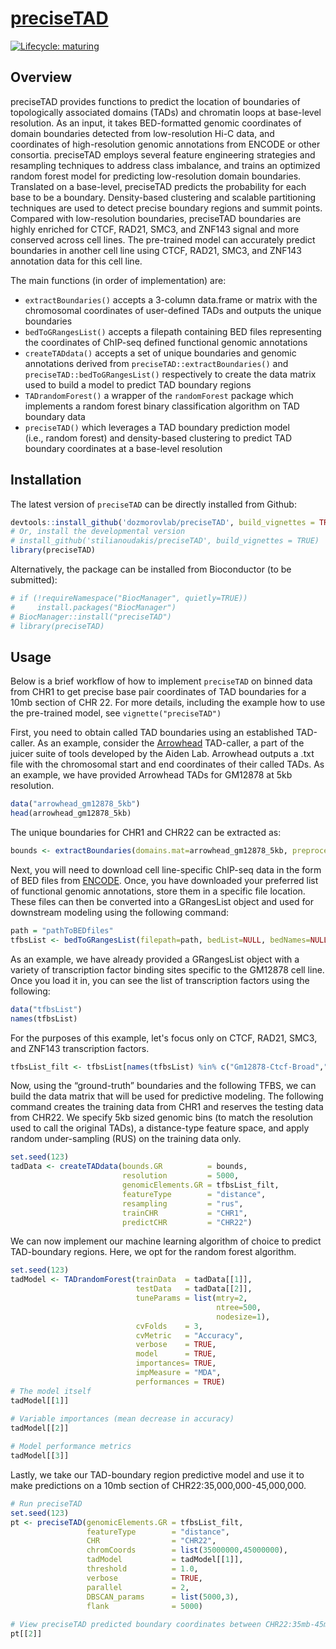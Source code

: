 # [preciseTAD](https://dozmorovlab.github.io/preciseTAD/)

<!-- [![Travis build
status](https://travis-ci.com/stilianoudakis/preciseTAD.svg?branch=master)](https://travis-ci.com/stilianoudakis/preciseTAD) -->

<!-- badges: start -->

[![Lifecycle: maturing](https://img.shields.io/badge/lifecycle-maturing-blue.svg)](https://www.tidyverse.org/lifecycle/#maturing)
<!-- badges: end -->

## Overview

preciseTAD provides functions to predict the location of boundaries of topologically associated domains (TADs) and chromatin loops at base-level resolution. As an input, it takes BED-formatted genomic coordinates of domain boundaries detected from low-resolution Hi-C data, and coordinates of high-resolution genomic annotations from ENCODE or other consortia. preciseTAD employs several feature engineering strategies and resampling techniques to address class imbalance, and trains an optimized random forest model for predicting low-resolution domain boundaries. Translated on a base-level, preciseTAD predicts the probability for each base to be a boundary. Density-based clustering and scalable partitioning techniques are used to detect precise boundary regions and summit points. Compared with low-resolution boundaries, preciseTAD boundaries are highly enriched for CTCF, RAD21, SMC3, and ZNF143 signal and more conserved across cell lines. The pre-trained model can accurately predict boundaries in another cell line using CTCF, RAD21, SMC3, and ZNF143 annotation data for this cell line. 

The main functions (in order of implementation) are:

- `extractBoundaries()` accepts a 3-column data.frame or matrix with the chromosomal coordinates of user-defined TADs and outputs the unique boundaries
- `bedToGRangesList()` accepts a filepath containing BED files representing the coordinates of ChIP-seq defined functional genomic annotations
- `createTADdata()` accepts a set of unique boundaries and genomic annotations derived from `preciseTAD::extractBoundaries()` and `preciseTAD::bedToGRangesList()` respectively to create the data matrix used to build a model to predict TAD boundary regions
- `TADrandomForest()` a wrapper of the `randomForest` package which implements a random forest binary classification algorithm on TAD boundary data
- `preciseTAD()` which leverages a TAD boundary prediction model (i.e., random forest) and density-based clustering to predict TAD boundary coordinates at a base-level resolution

## Installation

The latest version of `preciseTAD` can be directly installed from Github:

``` r
devtools::install_github('dozmorovlab/preciseTAD', build_vignettes = TRUE)
# Or, install the developmental version
# install_github('stilianoudakis/preciseTAD', build_vignettes = TRUE)
library(preciseTAD)
```

Alternatively, the package can be installed from Bioconductor (to be submitted):

``` r
# if (!requireNamespace("BiocManager", quietly=TRUE))
#     install.packages("BiocManager")
# BiocManager::install("preciseTAD")
# library(preciseTAD)
```

## Usage

Below is a brief workflow of how to implement `preciseTAD` on binned data from CHR1 to get precise base pair coordinates of TAD boundaries for a 10mb section of CHR 22. For more details, including the example how to use the pre-trained model, see `vignette("preciseTAD")`

First, you need to obtain called TAD boundaries using an established TAD-caller. As an example, consider the [Arrowhead](https://github.com/aidenlab/juicer/wiki/Arrowhead) TAD-caller, a part of the juicer suite of tools developed by the Aiden Lab. Arrowhead outputs a .txt file with the chromosomal start and end coordinates of their called TADs. As an example, we have provided Arrowhead TADs for GM12878 at 5kb resolution.

``` r
data("arrowhead_gm12878_5kb")
head(arrowhead_gm12878_5kb)
```

The unique boundaries for CHR1 and CHR22 can be extracted as:

``` r
bounds <- extractBoundaries(domains.mat=arrowhead_gm12878_5kb, preprocess=FALSE, CHR=c("CHR1","CHR22"), resolution=5000)
```

Next, you will need to download cell line-specific ChIP-seq data in the form of BED files from [ENCODE](https://www.encodeproject.org/chip-seq-matrix/?type=Experiment&replicates.library.biosample.donor.organism.scientific_name=Homo%20sapiens&assay_title=TF%20ChIP-seq&status=released). Once, you have downloaded your preferred list of functional genomic annotations, store them in a specific file location. These files can then be converted into a GRangesList object and used for downstream modeling using the following command:

``` r
path = "pathToBEDfiles"
tfbsList <- bedToGRangesList(filepath=path, bedList=NULL, bedNames=NULL, pattern = "*.bed", signal=4)
```

As an example, we have already provided a GRangesList object with a variety of transcription factor binding sites specific to the GM12878 cell line. Once you load it in, you can see the list of transcription factors using the following:

``` r
data("tfbsList")
names(tfbsList)
```

For the purposes of this example, let's focus only on CTCF, RAD21, SMC3, and ZNF143 transcription factors.

``` r
tfbsList_filt <- tfbsList[names(tfbsList) %in% c("Gm12878-Ctcf-Broad","Gm12878-Rad21-Haib","Gm12878-Smc3-Sydh","Gm12878-Znf143-Sydh")]
```

Now, using the “ground-truth” boundaries and the following TFBS, we can build the data matrix that will be used for predictive modeling. The following command creates the training data from CHR1 and reserves the testing data from CHR22. We specify 5kb sized genomic bins (to match the resolution used to call the original TADs), a distance-type feature space, and apply random under-sampling (RUS) on the training data only.

``` r
set.seed(123)
tadData <- createTADdata(bounds.GR          = bounds,
                         resolution         = 5000,
                         genomicElements.GR = tfbsList_filt,
                         featureType        = "distance",
                         resampling         = "rus",
                         trainCHR           = "CHR1",
                         predictCHR         = "CHR22")
```

We can now implement our machine learning algorithm of choice to predict TAD-boundary regions. Here, we opt for the random forest algorithm.

``` r
set.seed(123)
tadModel <- TADrandomForest(trainData  = tadData[[1]],
                            testData   = tadData[[2]],
                            tuneParams = list(mtry=2,
                                              ntree=500,
                                              nodesize=1),
                            cvFolds    = 3,
                            cvMetric   = "Accuracy",
                            verbose    = TRUE,
                            model      = TRUE,
                            importances= TRUE,
                            impMeasure = "MDA",
                            performances = TRUE)
# The model itself
tadModel[[1]]
                            
# Variable importances (mean decrease in accuracy)
tadModel[[2]]

# Model performance metrics
tadModel[[3]]
```

Lastly, we take our TAD-boundary region predictive model and use it to make predictions on a 10mb section of CHR22:35,000,000-45,000,000.

``` r
# Run preciseTAD
set.seed(123)
pt <- preciseTAD(genomicElements.GR = tfbsList_filt,
                 featureType        = "distance",
                 CHR                = "CHR22",
                 chromCoords        = list(35000000,45000000),
                 tadModel           = tadModel[[1]],
                 threshold          = 1.0,
                 verbose            = TRUE,
                 parallel           = 2,
                 DBSCAN_params      = list(5000,3),
                 flank              = 5000)
                 
# View preciseTAD predicted boundary coordinates between CHR22:35mb-45mb
pt[[2]]
```

